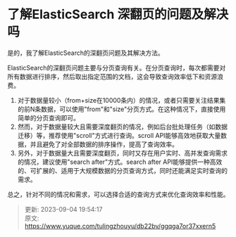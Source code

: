 # 了解ElasticSearch 深翻页的问题及解决吗

是的，我了解ElasticSearch的深翻页问题及其解决方法。

ElasticSearch的深翻页问题主要与分页查询有关。在分页查询时，每次都需要对所有数据进行排序，然后取出指定范围的文档，这会导致查询效率低下和资源浪费。

1. 对于数据量较小（from+size在10000条内）的情况，或者只需要关注结果集的前N条数据，可以使用"from"和"size"分页方式。在这种情况下，直接使用简单的分页查询即可。
2. 然而，对于数据量较大且需要深度翻页的情况，例如后台批处理任务（如数据迁移）等，推荐使用"scroll"方式进行查询。scroll API能够高效地获取大量数据，并且避免了对全部数据的排序操作，提高了查询效率。
3. 另外，对于数据量大且需要深度翻页，同时又存在用户实时、高并发查询需求的情况，建议使用"search after"方式。search after API能够提供一种高效的、可扩展的、适用于大规模数据的分页查询方式，同时还能满足实时查询的需求。

总之，针对不同的情况和需求，可以选择合适的查询方式来优化查询效率和性能。



> 更新: 2023-09-04 19:54:17  
> 原文: <https://www.yuque.com/tulingzhouyu/db22bv/ggqga7or37xxern5>